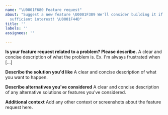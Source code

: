 ```yaml
---
name: "\U0001F680 Feature request"
about: "Suggest a new feature \U0001F389 We'll consider building it if it receives
  sufficient interest! \U0001F44D"
title: ''
labels: ''
assignees: ''

---
```


<!--  Make sure to look through existing issues to see whether your idea is already being discussed. Feel free to contribute to any existing issues. -->

<!-- Search tip: You can filter issues using our enhancement label https://github.com/woocommerce/woocommerce/issues?q=is%3Aissue+label%3Aenhancement -->

**Is your feature request related to a problem? Please describe.**
A clear and concise description of what the problem is. Ex. I'm always frustrated when [...]

**Describe the solution you'd like**
A clear and concise description of what you want to happen.

**Describe alternatives you've considered**
A clear and concise description of any alternative solutions or features you've considered.

**Additional context**
Add any other context or screenshots about the feature request here.

